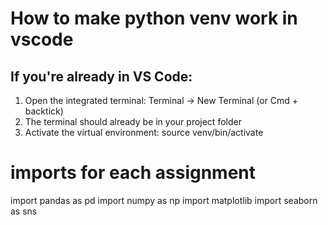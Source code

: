 # How to make python venv work in vscode 
## If you're already in VS Code:
1. Open the integrated terminal: Terminal → New Terminal (or Cmd + backtick)
2. The terminal should already be in your project folder
3. Activate the virtual environment: source venv/bin/activate

# imports for each assignment
import pandas as pd
import numpy as np
import matplotlib
import seaborn as sns